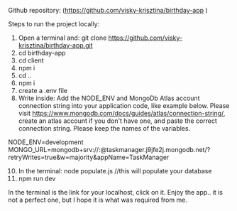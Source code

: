 Github repository: (https://github.com/visky-krisztina/birthday-app )

Steps to run the project locally:

1. Open a terminal and: git clone https://github.com/visky-krisztina/birthday-app.git
2. cd birthday-app
3. cd client
4. npm i
5. cd ..
6. npm i
7. create a .env file
8. Write inside: Add the NODE_ENV and MongoDb Atlas account connection string into your application code, like example below. Please visit https://www.mongodb.com/docs/guides/atlas/connection-string/, create an atlas account if you don't have one, and paste the correct connection string. Please keep the names of the variables.

NODE_ENV=development
MONGO_URL=mongodb+srv://<user>:<password>@taskmanager.j9jfe2j.mongodb.net/?retryWrites=true&w=majority&appName=TaskManager

10. In the terminal: node populate.js
    //this will populate your database
11. npm run dev

In the terminal is the link for your localhost, click on it. Enjoy the app.. it is not a perfect one, but I hope it is what was required from me.
